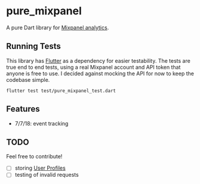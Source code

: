 # pure_mixpanel

A pure Dart library for [Mixpanel analytics](https://www.mixpanel.com). 

## Running Tests

This library has [Flutter](http://flutter.io) as a dependency for easier testability. The tests are true end to end tests, using a real Mixpanel account and API token that anyone is free to use. I decided against mocking the API for now to keep the codebase simple.

```
flutter test test/pure_mixpanel_test.dart
```

## Features

- 7/7/18: event tracking

## TODO

Feel free to contribute!

- [ ] storing [User Profiles](https://mixpanel.com/help/reference/http)
- [ ] testing of invalid requests
